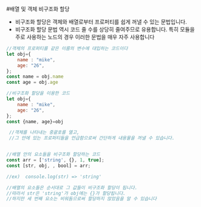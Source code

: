 #배열 및 객체 비구조화 할당

* 비구조화 할당은 객체와 배열로부터 프로퍼티를 쉽게 꺼낼 수 있는 문법입니다.
* 비구조화 할당 문법 역시 코드 줄 수를 상당히 줄여주므로 유용합니다. 특히 모듈을 주로 사용하는 노드의 경우 이러한 문법을 매우 자주 사용합니다

``` javascript
//객체의 프로퍼티를 같은 이름의 변수에 대입하는 코드이다 
let obj={
	name : "mike",
	age: "26",
};
const name = obj.name 
const age = obj.age

//비구조화 할당을 이용한 코드
let obj={
	name : "mike",
	age: "26",
};
const {name, age}=obj

 //객체를 나타내는 중괄호를 열고, 
 //그 안에 있는 프로퍼티들을 언급함으로써 간단하게 내용물을 꺼낼 수 있습니다.


//배열 안의 요소들을 비구조화 할당하는 코드 
const arr = ['string', {}, 1, true];
const [str, obj, , bool] = arr;

//ex)  console.log(str) => 'string'

//배열의 요소들은 순서대로 그 값들이 비구조화 할당이 됩니다. 
//따라서 str은 'string'가 obj에는 {}가 할당됩니다. 
//하지만 세 번째 요소는 비워둠으로써 할당하지 않았음을 알 수 있습니다

```